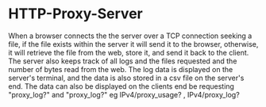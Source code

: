 # HTTP-Proxy-Server
When a browser connects the the server over a TCP connection seeking a file, if the file exists within the server it will send it to the browser, otherwise, it will retrieve the file from the web, store it, and send it back to the client. The server also keeps track of all logs and the files requested and the number of
bytes read from the web. The log data is displayed on the server's terminal, and the data is also stored in a csv file on the server's end. The data can also be displayed on the clients end be requesting "proxy_log?" and "proxy_log?" eg IPv4/proxy_usage? , IPv4/proxy_log?
